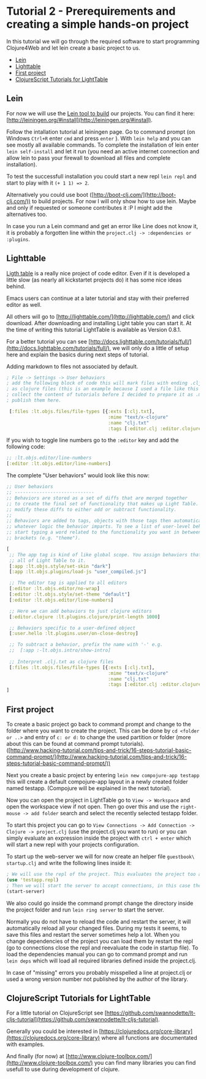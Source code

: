 # Tutorial 2 - Prerequirements and creating a simple **hands-on** project
In this tutorial we will go through the required software to start programming Clojure4Web and let lein create a basic project to us.

- [Lein](#lein)
- [Lighttable](#lighttable)
- [First project](#first-project)
- [ClojureScript Tutorials for LightTable](#clojurescript-tutorials-for-lighttable)

## Lein
For now we will use the [Lein tool to build](http://leiningen.org/) our projects. You can find it here: [http://leiningen.org/#install](http://leiningen.org/#install).

Follow the intallation tutorial at leiningen page. Go to command prompt (on Windows `Ctrl+R` enter `cmd` and press `enter` ). With `lein help` and you can see mostly all available commands. To complete the installation of lein enter `lein self-install` and let it run (you need an active internet connection and allow lein to pass your firewall to download all files and complete installation).

To test the successfull installation you could start a new repl `lein repl` and start to play with it `(+ 1 1) => 2`.

Alternatively you could use boot ([http://boot-clj.com/](http://boot-clj.com/)) to build projects. For now I will only show how to use lein. Maybe and only if requested or someone contributes it :P I might add the alternatives too.

In case you run a Lein command and get an error like Line does not know it, it is probably a forgotten line within the `project.clj -> :dependencies or :plugins`.

## Lighttable
[Ligth table](http://lighttable.com/) is a really nice project of code editor. Even if it is developed a little slow (as nearly all kickstartet projects do) it has some nice ideas behind.

Emacs users can continue at a later tutorial and stay with their preferred editor as well.

All others will go to [http://lighttable.com/](http://lighttable.com/) and click download. After downloading and installing Light table you can start it. At the time of writing this tutorial LightTable is available as Version 0.8.1.

For a better tutorial you can see [http://docs.lighttable.com/tutorials/full/](http://docs.lighttable.com/tutorials/full/), we will only do a little of setup here and explain the basics during next steps of tutorial.

Adding markdown to files not associated by default.

```clojure
; File -> Settings -> User behaviors
; add the following block of code this will mark files with ending .clj.txt
; as clojure files (this is an example because I used a file like this to
; collect the content of tutorials before I decided to prepare it as .md and
; publish them here.

 [:files :lt.objs.files/file-types [{:exts [:clj.txt],
                                     :mime "text/x-clojure"
                                     :name "clj.txt"
                                     :tags [:editor.clj :editor.clojure]}]]
```

If you wish to toggle line numbers go to the `:editor` key and add the following code:

```clojure
;; :lt.objs.editor/line-numbers
[:editor :lt.objs.editor/line-numbers]
```

The complete "User behaviors" would look like this now:
```clojure
;; User behaviors
;; -----------------------------
;; Behaviors are stored as a set of diffs that are merged together
;; to create the final set of functionality that makes up Light Table. You can
;; modify these diffs to either add or subtract functionality.
;;
;; Behaviors are added to tags, objects with those tags then automatically gain
;; whatever logic the behavior imparts. To see a list of user-level behaviors,
;; start typing a word related to the functionality you want in between the square
;; brackets (e.g. "theme").

[
 ;; The app tag is kind of like global scope. You assign behaviors that affect
 ;; all of Light Table to it.
 [:app :lt.objs.style/set-skin "dark"]
 [:app :lt.objs.plugins/load-js "user_compiled.js"]

 ;; The editor tag is applied to all editors
 [:editor :lt.objs.editor/no-wrap]
 [:editor :lt.objs.style/set-theme "default"]
 [:editor :lt.objs.editor/line-numbers]

 ;; Here we can add behaviors to just clojure editors
 [:editor.clojure :lt.plugins.clojure/print-length 1000]

 ;; Behaviors specific to a user-defined object
 [:user.hello :lt.plugins.user/on-close-destroy]

 ;; To subtract a behavior, prefix the name with '-' e.g.
 ;;  [:app :-lt.objs.intro/show-intro]
  
 ;; Interpret .clj.txt as clojure files
 [:files :lt.objs.files/file-types [{:exts [:clj.txt],
                                     :mime "text/x-clojure"
                                     :name "clj.txt"
                                     :tags [:editor.clj :editor.clojure]}]]
]


```

## First project
To create a basic project go back to command prompt and change to the folder where you want to create the project. This can be done by `cd <folder or ..>` and entry of `c: or d:` to change the used partition or folder (more about this can be found at command prompt tutorials).
([http://www.hacking-tutorial.com/tips-and-trick/16-steps-tutorial-basic-command-prompt/](http://www.hacking-tutorial.com/tips-and-trick/16-steps-tutorial-basic-command-prompt/))

Next you create a basic project by entering `lein new compojure-app testapp` this will create a default compojure-app layout in a newly created folder named testapp. (Compojure will be explained in the next tutorial).

Now you can open the project in LightTable go to `View -> Workspace` and open the workspace view if not open. Then go over this and use the `right-mouse -> add folder` search and select the recently selected testapp folder.

To start this project you can go to `View Connections -> Add Connection -> Clojure -> project.clj` (use the project.clj you want to run) or you can simply evaluate an expression inside the project with `ctrl + enter` which will start a new repl with your projects configuration.

To start up the web-server we will for now create an helper file `guestbook\ startup.clj` and write the following lines inside it:

```clojure
; We will use the repl of the project. This evaluates the project too and can throw errors if you made something wrong.
(use 'testapp.repl)
; Then we will start the server to accept connections, in this case the browser will open too and show our page.
(start-server)
```

We also could go inside the command prompt change the directory inside the project folder and run `lein ring server` to start the server.

Normally you do not have to reload the code and restart the server, it will automatically reload all your changed files. During my tests it seems, to save this files and restart the server sometimes help a lot. When you change dependencies of the project you can load them by restart the repl (go to connections close the repl and reevaluate the code in startup file). To load the dependencies manual you can go to command prompt and run `lein deps` which will load all required libraries defined inside the project.clj.

In case of "missing" errors you probably misspelled a line at project.clj or used a wrong version number not published by the author of the library.

## ClojureScript Tutorials for LightTable
For a little tutorial on ClojureScript see [https://github.com/swannodette/lt-cljs-tutorial](https://github.com/swannodette/lt-cljs-tutorial).

Generally you could be interested in [https://clojuredocs.org/core-library](https://clojuredocs.org/core-library) where all functions are documentated with examples.

And finally (for now) at [http://www.clojure-toolbox.com/](http://www.clojure-toolbox.com/) you can find many libraries you can find usefull to use during development of clojure.